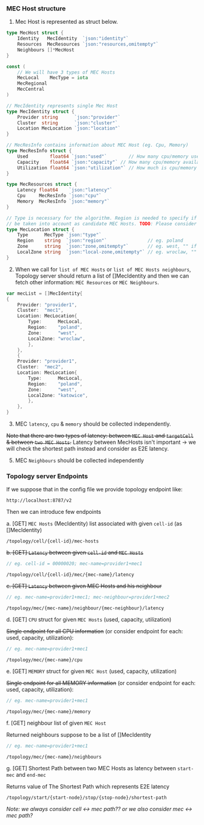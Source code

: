 ### MEC Host structure

1. Mec Host is represented as struct below.

```go
type MecHost struct {
	Identity   MecIdentity  `json:"identity"`
	Resources  MecResources `json:"resources,omitempty"`
	Neighbours []*MecHost
}
```

```go
const (
	// We will have 3 types of MEC Hosts 
	MecLocal    MecType = iota
	MecRegional
	MecCentral
)

// MecIdentity represents single Mec Host
type MecIdentity struct {
	Provider string      `json:"provider"`
	Cluster  string      `json:"cluster"`
	Location MecLocation `json:"location"`
}

// MecResInfo contains information about MEC Host (eg. Cpu, Memory)
type MecResInfo struct {
	Used        float64 `json:"used"`        // How many cpu/memory used (value)
	Capacity    float64 `json:"capacity"` // How many cpu/memory available (value)
	Utilization float64 `json:"utilization"` // How much is cpu/memory utilized (percentage)
}

type MecResources struct {
	Latency float64    `json:"latency"`
	Cpu     MecResInfo `json:"cpu"`
	Memory  MecResInfo `json:"memory"`
}

// Type is necessary for the algorithm. Region is needed to specify if specific MEC neighbours should
// be taken into account as candidate MEC Hosts. TODO: Please consider different names
type MecLocation struct {
	Type      MecType `json:"type"`
	Region    string  `json:"region"`               // eg. poland
	Zone      string  `json:"zone,omitempty"`       // eg. west, "" if type different from MecLocal and MecRegional
	LocalZone string  `json:"local-zone,omitempty"` // eg. wroclaw, "" if type different from MecLocal
}
```

2. When we call for `list of MEC Hosts` or `list of MEC Hosts neighbours`, Topology server should return a list of []MecIdentity
    and then we can fetch other information: `MEC Resources` or `MEC Neighbours`.

```go
var mecList = []MecIdentity{
{
    Provider: "provider1",
    Cluster:  "mec1",
    Location: MecLocation{
        Type:      MecLocal,
        Region:    "poland",
        Zone:      "west",
        LocalZone: "wroclaw",
        },
    },
    {
    Provider: "provider1",
    Cluster:  "mec2",
    Location: MecLocation{
        Type:      MecLocal,
        Region:    "poland",
        Zone:      "west",
        LocalZone: "katowice",
        },
    },
}
```
3. MEC `latency`, `cpu` & `memory` should be collected independently.

 ~~Note that there are two types of latency: between `MEC Host` and `targetCell` & between `two MEC Hosts`.~~
Latency between MecHosts isn't important -> we will check the shortest path instead and consider as E2E latency.

5. MEC `Neighbours` should be collected independently

### Topology server Endpoints

If we suppose that in the config file we provide topology endpoint like:

```http request
http://localhost:8787/v2
```

Then we can introduce few endpoints

a. [GET] `MEC Hosts` (MecIdentity) list associated with given `cell-id` (as []MecIdentity)

```http request
/topology/cell/{cell-id}/mec-hosts
```

~~b. [GET] `Latency` between given `cell-id` and `MEC Hosts`~~

```go
// eg. cell-id = 00000020; mec-name=provider1+mec1
```

```http request
/topology/cell/{cell-id}/mec/{mec-name}/latency
```

~~c. [GET] `Latency` between given MEC Hosts and his neighbour~~

```go
// eg. mec-name=provider1+mec1; mec-neighbour=provider1+mec2
```

```http request
/topology/mec/{mec-name}/neighbour/{mec-neighbour}/latency
```

d. [GET] `CPU` struct for given `MEC Hosts` (used, capacity, utilization)

~~Single endpoint for all CPU information~~ (or consider endpoint for each: used, capacity, utilization):

```go
// eg. mec-name=provider1+mec1
```

```http request
/topology/mec/{mec-name}/cpu
```

e. [GET] `MEMORY` struct for given `MEC Host` (used, capacity, utilization)

~~Single endpoint for all MEMORY information~~ (or consider endpoint for each: used, capacity, utilization):

```go
// eg. mec-name=provider1+mec1
```

```http request
/topology/mec/{mec-name}/memory
```

f. [GET] neighbour list of given `MEC Host`

Returned neighbours suppose to be a list of []MecIdentity

```go
// eg. mec-name=provider1+mec1
```

```http request
/topology/mec/{mec-name}/neighbours
```

g. [GET] Shortest Path between two MEC Hosts as latency between `start-mec` and `end-mec`

Returns value of The Shortest Path which represents E2E latency

```http request
/topology/start/{start-node}/stop/{stop-node}/shortest-path
```

*Note: we always consider cell <-> mec path?? or we also consider mec <-> mec path?*